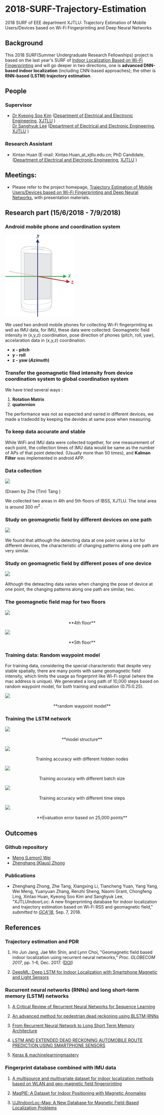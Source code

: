 # 2018-SURF-Trajectory-Estimation

2018 SURF of EEE department XJTLU: Trajectory Estimation of Mobile Users/Devices based on Wi-Fi Fingerprinting and Deep Neural Networks



## Background

This 2018 SURF(Summer Undergraduate Research Fellowships) project is based on the last year's SURF of [Indoor Localization  Based on Wi-Fi Fingerprinting](http://kyeongsoo.github.io/research/projects/indoor_localization/index.html) and will go deeper in two directions, one is **advanced DNN-based indoor localization** (including CNN-based approaches); the other is **RNN-based (LSTM) trajectory estimation**.



## People

###   Supervisor

- [Dr Kyeong Soo Kim](http://kyeongsoo.github.io/) ([Department of Electrical and Electronic Engineering](http://www.xjtlu.edu.cn/en/departments/academic-departments/electrical-and-electronic-engineering/), [XJTLU](http://www.xjtlu.edu.cn/en/) )		
	 [Dr Sanghyuk Lee](http://www.xjtlu.edu.cn/en/departments/academic-departments/electrical-and-electronic-engineering/staff/sanghyuk-lee) ([Department of Electrical and Electronic Engineering](http://www.xjtlu.edu.cn/en/departments/academic-departments/electrical-and-electronic-engineering/), [XJTLU](http://www.xjtlu.edu.cn/en/) )			

###   Research Assistant

- Xintao Huan (E-mail: Xintao.Huan_at_xjtlu.edu.cn; PhD Candidate,  ([Department of Electrical and Electronic Engineering](http://www.xjtlu.edu.cn/en/departments/academic-departments/electrical-and-electronic-engineering/), [XJTLU](http://www.xjtlu.edu.cn/en/) )

## Meetings:

- Please refer to the project homepage, [Trajectory Estimation of Mobile Users/Devices based on Wi-Fi Fingerprinting and Deep Neural Networks](http://kyeongsoo.github.io/research/projects/trajectory_estimation/index.html), with presentation materials.



## Research part (15/6/2018 - 7/9/2018)

### Android mobile phone and coordination system

![**Android mobile phone and coordination system**](img\axisdevice.png)

We used two android mobile phones for collecting Wi-Fi fingerprinting as well as IMU data, for IMU, these data were collected: Geomagnetic field intensity in (x,y,z) coordination, pose direction of phones (pitch, roll, yaw), accelaration data in (x,y,z) coordination.

- **x - pitch**
- **y - roll**
- **z - yaw (*Azimuth*)**

### Transfer the geomagnetic filed intensity from device coordination system to global coordination system

We have tried several ways :

1. **Rotation Matrix**
2. **quaternion**

The performance was not as expected and varied in different devices, we made a tradeodd by keeping the devides at same pose when measuring.



### To keep data accurate and stable

While WiFi and IMU data were collected together, for one measurement of each point, the collection times of IMU data would be same as the number of APs of that point detected. (Usually more than 50 times), and **Kalman Filter** was implemented in android APP.



### Data collection 

![](C:\GitHub_files\2018-SURF-Trajectory-Estimation\img\Location_Of_Data.jpg)

(Drawn by Zhe (Tim) Tang )

We collected two areas in 4th and 5th floors of IBSS, XJTLU. The total area is around 300 ${m^2}$ . 

### Study on geomagnetic field by different devices on one path 

![](C:\GitHub_files\2018-SURF-Trajectory-Estimation\img\4Y_3.png)

We found that although the detecting data at one point varies a lot for different devices, the characteristic of changing patterns along one path are very similar.



### Study on geomagnetic field by different poses of one device

![](C:\GitHub_files\2018-SURF-Trajectory-Estimation\img\ori.PNG)

Although the deteacting data varies when changing the pose of device at one point,  the changing patterns along one path are similar, two. 



### The geomagnetic field map for two floors

![](C:\GitHub_files\2018-SURF-Trajectory-Estimation\img\floor_4.png)

<center> **4th floor**</center> 

![](C:\GitHub_files\2018-SURF-Trajectory-Estimation\img\floor_5.png)

<center> **5th floor**</center> 

### Training data: Random waypoint model

For training data, considering the special characteristic that despite very stable spatially, there are many points with same geomagnetic field intensity, which limits the usage as fingerprint like Wi-Fi signal (where the mac address is unique). We generated a long path of 10,000 steps based on random waypoint model, for both training and evaluation (0.75:0.25).

![](C:\GitHub_files\2018-SURF-Trajectory-Estimation\img\tra.png)

<center>**random waypoint model**</center>

### Training the LSTM network

![](C:\GitHub_files\2018-SURF-Trajectory-Estimation\img\model_ts=30_hn=128_bs=5_ep=100.png)

<center>**model structure**</center>

![](C:\GitHub_files\2018-SURF-Trajectory-Estimation\img\diff_hidden_nodes.png)

<center>Training accuracy with different hidden nodes</center>

![](C:\GitHub_files\2018-SURF-Trajectory-Estimation\img\diff_batch_size.png)

<center>Training accuracy with different batch size</center>



![](C:\GitHub_files\2018-SURF-Trajectory-Estimation\img\diff_time_steps.png)

<center>Training accuracy with different time steps</center>

![](C:\GitHub_files\2018-SURF-Trajectory-Estimation\img\error_LSTM_all.png)



<center>**Evaluation error based on 25,000 points**</center>



## Outcomes	

### Github repository 

- [Meng (Lemon) Wei](https://github.com/weimengmeng1999/CNN_based_indoor_localization)
- [Zhenghang (Klaus) Zhong](https://github.com/ZzhKlaus/2018-SURF-Trajectory-Estimation)

### Publications

- Zhenghang Zhong, Zhe Tang, Xiangxing Li, Tiancheng Yuan, Yang Yang, Wei Meng, Yuanyuan Zhang, Renzhi Sheng, Naomi Grant, Chongfeng Ling, Xintao Huan, Kyeong Soo Kim and Sanghyuk Lee, "XJTLUIndoorLoc: A new fingerprinting database for indoor localization and trajectory estimation based on Wi-Fi RSS and geomagnetic field," *submitted to* [*GCA'18*](https://is-candar.org/GCA18/), Sep. 7, 2018.

## References

### Trajectory estimation and PDR

1. Ho Jun Jang, Jae Min Shin, and Lynn Choi, "Geomagnetic field based indoor localization using recurrent neural networks," *Proc. GLOBECOM 2017*, pp. 1-6, Dec. 2017. ([DOI](https://doi.org/10.1109/GLOCOM.2017.8254556))

2. [DeepML: Deep LSTM for Indoor Localization with Smartphone Magnetic and Light Sensors](http://www.eng.auburn.edu/~szm0001/papers/ICC18_DeepML.pdf)

   

### Rucurrent neural networks (RNNs) and long short-term memory (LSTM) networks 

1. [A Critical Review of Recurrent Neural Networks for Sequence Learning](https://arxiv.org/abs/1506.00019)

2. [An advanced method for pedestrian dead reckoning using BLSTM-RNNs](https://ieeexplore.ieee.org/document/7346954/)

3. [From Recurrent Neural Network to Long Short Term Memory Architecture](https://static.googleusercontent.com/media/research.google.com/zh-CN//pubs/archive/43905.pdf)

4. [LSTM AND EXTENDED DEAD RECKONING AUTOMOBILE ROUTE PREDICTION USING SMARTPHONE SENSORS](https://www.ideals.illinois.edu/handle/2142/97357)

5. [Keras & machinelearningmastery](https://machinelearningmastery.com/)

   

### Fingerprint database combined with IMU data

1. [A multisource and multivariate dataset for indoor localization methods based on WLAN and geo-magnetic field fingerprinting](https://ieeexplore.ieee.org/stamp/stamp.jsp?arnumber=7743678)

2. [MagPIE: A Dataset for Indoor Positioning with Magnetic Anomalies](https://ieeexplore.ieee.org/document/8115961/)

3. [UJIIndoorLoc-Mag: A New Database for Magnetic Field-Based Localization Problems](https://ieeexplore.ieee.org/document/7346763/)

   